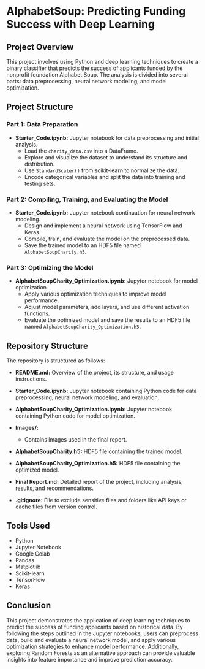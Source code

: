 # AlphabetSoup: Predicting Funding Success with Deep Learning

## Project Overview

This project involves using Python and deep learning techniques to create a binary classifier that predicts the success of applicants funded by the nonprofit foundation Alphabet Soup. The analysis is divided into several parts: data preprocessing, neural network modeling, and model optimization.

## Project Structure

### Part 1: Data Preparation
- **Starter_Code.ipynb:** Jupyter notebook for data preprocessing and initial analysis.
  - Load the `charity_data.csv` into a DataFrame.
  - Explore and visualize the dataset to understand its structure and distribution.
  - Use `StandardScaler()` from scikit-learn to normalize the data.
  - Encode categorical variables and split the data into training and testing sets.

### Part 2: Compiling, Training, and Evaluating the Model
- **Starter_Code.ipynb:** Jupyter notebook continuation for neural network modeling.
  - Design and implement a neural network using TensorFlow and Keras.
  - Compile, train, and evaluate the model on the preprocessed data.
  - Save the trained model to an HDF5 file named `AlphabetSoupCharity.h5`.

### Part 3: Optimizing the Model
- **AlphabetSoupCharity_Optimization.ipynb:** Jupyter notebook for model optimization.
  - Apply various optimization techniques to improve model performance.
  - Adjust model parameters, add layers, and use different activation functions.
  - Evaluate the optimized model and save the results to an HDF5 file named `AlphabetSoupCharity_Optimization.h5`.

## Repository Structure

The repository is structured as follows:

- **README.md:** Overview of the project, its structure, and usage instructions.

- **Starter_Code.ipynb:** Jupyter notebook containing Python code for data preprocessing, neural network modeling, and evaluation.

- **AlphabetSoupCharity_Optimization.ipynb:** Jupyter notebook containing Python code for model optimization.

- **Images/:**
  - Contains images used in the final report.

- **AlphabetSoupCharity.h5:** HDF5 file containing the trained model.

- **AlphabetSoupCharity_Optimization.h5:** HDF5 file containing the optimized model.

- **Final Report.md:** Detailed report of the project, including analysis, results, and recommendations.

- **.gitignore:** File to exclude sensitive files and folders like API keys or cache files from version control.

## Tools Used

- Python
- Jupyter Notebook
- Google Colab
- Pandas
- Matplotlib
- Scikit-learn
- TensorFlow
- Keras

## Conclusion

This project demonstrates the application of deep learning techniques to predict the success of funding applicants based on historical data. By following the steps outlined in the Jupyter notebooks, users can preprocess data, build and evaluate a neural network model, and apply various optimization strategies to enhance model performance. Additionally, exploring Random Forests as an alternative approach can provide valuable insights into feature importance and improve prediction accuracy.
